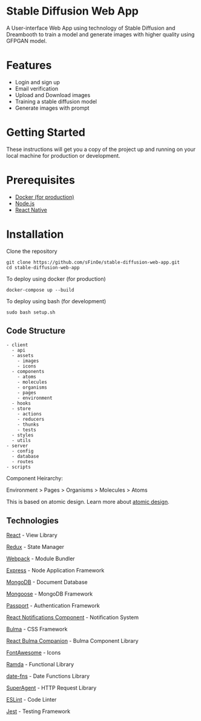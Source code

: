 
# Stable Diffusion Web App

A User-interface Web App using technology of Stable Diffusion and Dreambooth to train a model and generate images with higher quality using GFPGAN model.

# Features

- Login and sign up
- Email verification
- Upload and Download images
- Training a stable diffusion model
- Generate images with prompt

# Getting Started

These instructions will get you a copy of the project up and running on your local machine for production or development.

# Prerequisites

- [Docker (for production)](https://docs.docker.com/engine/install/ubuntu/)
- [Node.js](https://nodejs.org/)
- [React Native](https://reactnative.dev/)

# Installation

Clone the repository

```
git clone https://github.com/sFinOe/stable-diffusion-web-app.git
cd stable-diffusion-web-app
```

To deploy using docker (for production)

```
docker-compose up --build
```

To deploy using bash (for development)

```
sudo bash setup.sh
```

## Code Structure

```
- client
  - api
  - assets
    - images
    - icons
  - components
    - atoms
    - molecules
    - organisms
    - pages
    - environment
  - hooks
  - store
    - actions
    - reducers
    - thunks
    - tests
  - styles
  - utils
- server
  - config
  - database
  - routes
- scripts
```

Component Heirarchy:

Environment > Pages > Organisms > Molecules > Atoms

This is based on atomic design. Learn more about [atomic design](http://bradfrost.com/blog/post/atomic-web-design/).

## Technologies

[React](https://facebook.github.io/react/) - View Library

[Redux](http://redux.js.org/) - State Manager

[Webpack](https://webpack.github.io/) - Module Bundler

[Express](http://expressjs.com/) - Node Application Framework

[MongoDB](https://www.mongodb.com/) - Document Database

[Mongoose](http://mongoosejs.com/) - MongoDB Framework

[Passport](http://www.passportjs.org/) - Authentication Framework

[React Notifications Component](https://teodosii.github.io/react-notifications-component/) - Notification System

[Bulma](http://bulma.io/) - CSS Framework

[React Bulma Companion](https://github.com/djizco/react-bulma-companion) - Bulma Component Library

[FontAwesome](http://fontawesome.io/) - Icons

[Ramda](http://ramdajs.com/) - Functional Library

[date-fns](https://date-fns.org/) - Date Functions Library

[SuperAgent](https://github.com/visionmedia/superagent) - HTTP Request Library

[ESLint](http://eslint.org/) - Code Linter

[Jest](https://jestjs.io/) - Testing Framework